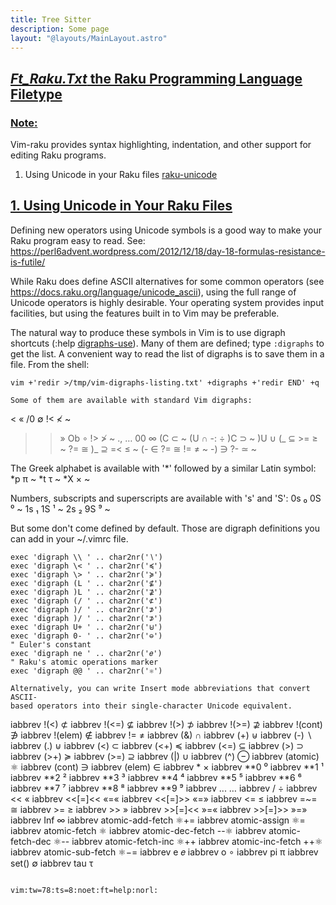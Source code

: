 ```yaml
---
title: Tree Sitter
description: Some page
layout: "@layouts/MainLayout.astro"
---
```



## <a id="" class="section-title" href="#">*Ft_Raku.Txt*	the Raku Programming Language Filetype</a> 

### <a id="vim-raku" class="section-title" href="#vim-raku">Note:</a>

Vim-raku provides syntax highlighting, indentation, and other support for
editing Raku programs.

1. Using Unicode in your Raku files	[raku-unicode](#raku-unicode)


## <a id="raku-unicode" class="section-title" href="#raku-unicode">1. Using Unicode in Your Raku Files</a> 

Defining new operators using Unicode symbols is a good way to make your
Raku program easy to read. See:
https://perl6advent.wordpress.com/2012/12/18/day-18-formulas-resistance-is-futile/

While Raku does define ASCII alternatives for some common operators (see
https://docs.raku.org/language/unicode_ascii), using the full range of
Unicode operators is highly desirable. Your operating system provides input
facilities, but using the features built in to Vim may be preferable.

The natural way to produce these symbols in Vim is to use digraph shortcuts
(:help [digraphs-use](#digraphs-use)). Many of them are defined; type `:digraphs` to get
the list. A convenient way to read the list of digraphs is to save them in a
file. From the shell:
```
vim +'redir >/tmp/vim-digraphs-listing.txt' +digraphs +'redir END' +q

Some of them are available with standard Vim digraphs:

```
< «    /0 ∅    !< ≮  ~
>> »    Ob ∘    !> ≯  ~
., …    00 ∞    (C ⊂  ~
(U ∩    -: ÷    )C ⊃  ~
)U ∪    (_ ⊆    >= ≥  ~
?= ≅    )_ ⊇    =< ≤  ~
(- ∈    ?= ≅    != ≠  ~
-) ∋    ?- ≃  ~

The Greek alphabet is available with '*' followed by a similar Latin symbol:
*p π  ~
*t τ  ~
*X ×  ~

Numbers, subscripts and superscripts are available with 's' and 'S':
0s ₀    0S ⁰  ~
1s ₁    1S ¹  ~
2s ₂    9S ⁹  ~

But some don't come defined by default. Those are digraph definitions you can
add in your ~/.vimrc file.
```
exec 'digraph \\ ' .. char2nr('∖')
exec 'digraph \< ' .. char2nr('≼')
exec 'digraph \> ' .. char2nr('≽')
exec 'digraph (L ' .. char2nr('⊈')
exec 'digraph )L ' .. char2nr('⊉')
exec 'digraph (/ ' .. char2nr('⊄')
exec 'digraph )/ ' .. char2nr('⊅')
exec 'digraph )/ ' .. char2nr('⊅')
exec 'digraph U+ ' .. char2nr('⊎')
exec 'digraph 0- ' .. char2nr('⊖')
" Euler's constant
exec 'digraph ne ' .. char2nr('𝑒')
" Raku's atomic operations marker
exec 'digraph @@ ' .. char2nr('⚛')

Alternatively, you can write Insert mode abbreviations that convert ASCII-
based operators into their single-character Unicode equivalent.
```
iabbrev <buffer> !(<) ⊄
iabbrev <buffer> !(<=) ⊈
iabbrev <buffer> !(>) ⊅
iabbrev <buffer> !(>=) ⊉
iabbrev <buffer> !(cont) ∌
iabbrev <buffer> !(elem) ∉
iabbrev <buffer> != ≠
iabbrev <buffer> (&) ∩
iabbrev <buffer> (+) ⊎
iabbrev <buffer> (-) ∖
iabbrev <buffer> (.) ⊍
iabbrev <buffer> (<) ⊂
iabbrev <buffer> (<+) ≼
iabbrev <buffer> (<=) ⊆
iabbrev <buffer> (>) ⊃
iabbrev <buffer> (>+) ≽
iabbrev <buffer> (>=) ⊇
iabbrev <buffer> (\|) ∪
iabbrev <buffer> (^) ⊖
iabbrev <buffer> (atomic) ⚛
iabbrev <buffer> (cont) ∋
iabbrev <buffer> (elem) ∈
iabbrev <buffer> * ×
iabbrev <buffer> **0 ⁰
iabbrev <buffer> **1 ¹
iabbrev <buffer> **2 ²
iabbrev <buffer> **3 ³
iabbrev <buffer> **4 ⁴
iabbrev <buffer> **5 ⁵
iabbrev <buffer> **6 ⁶
iabbrev <buffer> **7 ⁷
iabbrev <buffer> **8 ⁸
iabbrev <buffer> **9 ⁹
iabbrev <buffer> ... …
iabbrev <buffer> / ÷
iabbrev <buffer> << «
iabbrev <buffer> <<[=]<< «=«
iabbrev <buffer> <<[=]>> «=»
iabbrev <buffer> <= ≤
iabbrev <buffer> =~= ≅
iabbrev <buffer> >= ≥
iabbrev <buffer> >> »
iabbrev <buffer> >>[=]<< »=«
iabbrev <buffer> >>[=]>> »=»
iabbrev <buffer> Inf ∞
iabbrev <buffer> atomic-add-fetch ⚛+=
iabbrev <buffer> atomic-assign ⚛=
iabbrev <buffer> atomic-fetch ⚛
iabbrev <buffer> atomic-dec-fetch --⚛
iabbrev <buffer> atomic-fetch-dec ⚛--
iabbrev <buffer> atomic-fetch-inc ⚛++
iabbrev <buffer> atomic-inc-fetch ++⚛
iabbrev <buffer> atomic-sub-fetch ⚛−=
iabbrev <buffer> e 𝑒
iabbrev <buffer> o ∘
iabbrev <buffer> pi π
iabbrev <buffer> set() ∅
iabbrev <buffer> tau τ

```

vim:tw=78:ts=8:noet:ft=help:norl:

